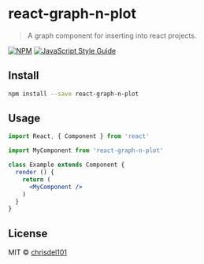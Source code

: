 # react-graph-n-plot

> A graph component for inserting into react projects.

[![NPM](https://img.shields.io/npm/v/react-graph-n-plot.svg)](https://www.npmjs.com/package/react-graph-n-plot) [![JavaScript Style Guide](https://img.shields.io/badge/code_style-standard-brightgreen.svg)](https://standardjs.com)

## Install

```bash
npm install --save react-graph-n-plot
```

## Usage

```jsx
import React, { Component } from 'react'

import MyComponent from 'react-graph-n-plot'

class Example extends Component {
  render () {
    return (
      <MyComponent />
    )
  }
}
```

## License

MIT © [chrisdel101](https://github.com/chrisdel101)

